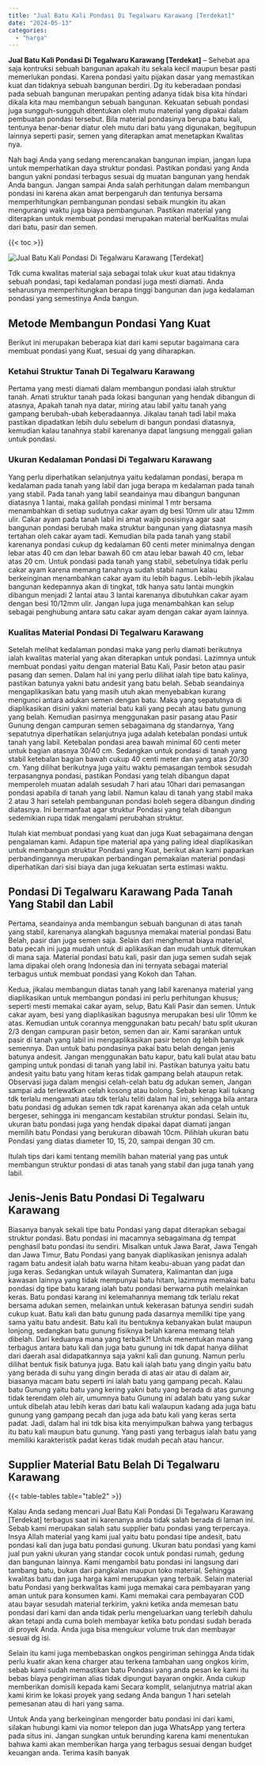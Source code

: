 ```yaml
---
title: "Jual Batu Kali Pondasi Di Tegalwaru Karawang [Terdekat]"
date: "2024-05-13"
categories: 
  - "harga"
---
```


**Jual Batu Kali Pondasi Di Tegalwaru Karawang \[Terdekat\]** – Sehebat apa saja kontruksi sebuah bangunan apakah itu sekala kecil maupun besar pasti memerlukan pondasi. Karena pondasi yaitu pijakan dasar yang memastikan kuat dan tidaknya sebuah bangunan berdiri. Dg itu keberadaan pondasi pada sebuah bangunan merupakan penting adanya tidak bisa kita hindari dikala kita mau membangun sebuah bangunan. Kekuatan sebuah pondasi juga sungguh-sungguh ditentukan oleh mutu material yang dipakai dalam pembuatan pondasi tersebut. Bila material pondasinya berupa batu kali, tentunya benar-benar diatur oleh mutu dari batu yang digunakan, begitupun lainnya seperti pasir, semen yang diterapkan amat menetapkan Kwalitas nya.

Nah bagi Anda yang sedang merencanakan bangunan impian, jangan lupa untuk memperhatikan daya struktur pondasi. Pastikan pondasi yang Anda bangun yakni pondasi terbagus sesuai dg muatan bangunan yang hendak Anda bangun. Jangan sampai Anda salah perhitungan dalam membangun pondasi ini karena akan amat berpengaruh dan tentunya bersama memperhitungkan pembangunan pondasi sebaik mungkin itu akan mengurangi waktu juga biaya pembangunan. Pastikan material yang diterapkan untuk membuat pondasi merupakan material berKualitas mulai dari batu, pasir dan semen.

{{< toc >}}

![Jual Batu Kali Pondasi Di Tegalwaru Karawang [Terdekat]](/images/jual-batu-kali-29.png)

Tdk cuma kwalitas material saja sebagai tolak ukur kuat atau tidaknya sebuah pondasi, tapi kedalaman pondasi juga mesti diamati. Anda seharusnya memperhitungkan berapa tinggi bangunan dan juga kedalaman pondasi yang semestinya Anda bangun.

## Metode Membangun Pondasi Yang Kuat

Berikut ini merupakan beberapa kiat dari kami seputar bagaimana cara membuat pondasi yang Kuat, sesuai dg yang diharapkan.

### Ketahui Struktur Tanah Di Tegalwaru Karawang

Pertama yang mesti diamati dalam membangun pondasi ialah struktur tanah. Amati struktur tanah pada lokasi bangunan yang hendak dibangun di atasnya, Apakah tanah nya datar, miring atau labil yaitu tanah yang gampang berubah-ubah keberadaannya. Jikalau tanah tadi labil maka pastikan dipadatkan lebih dulu sebelum di bangun pondasi diatasnya, kemudian kalau tanahnya stabil karenanya dapat langsung menggali galian untuk pondasi.

### Ukuran Kedalaman Pondasi Di Tegalwaru Karawang

Yang perlu diperhatikan selanjutnya yaitu kedalaman pondasi, berapa m kedalaman pada tanah yang labil dan juga berapa m kedalaman pada tanah yang stabil. Pada tanah yang labil seandainya mau dibangun bangunan diatasnya 1 lantai, maka galilah pondasi minimal 1 mtr bersama menambahkan di setiap sudutnya cakar ayam dg besi 10mm ulir atau 12mm ulir. Cakar ayam pada tanah labil ini amat wajib posisinya agar saat bangunan pondasi berubah maka struktur bangunan yang diatasnya masih tertahan oleh cakar ayam tadi. Kemudian bila pada tanah yang stabil karenanya pondasi cukup dg kedalaman 60 centi meter minimalnya dengan lebar atas 40 cm dan lebar bawah 60 cm atau lebar bawah 40 cm, lebar atas 20 cm. Untuk pondasi pada tanah yang stabil, sebetulnya tidak perlu cakar ayam karena memang tanahnya sudah stabil namun kalau berkeinginan menambahkan cakar ayam itu lebih bagus. Lebih-lebih jikalau bangunan kedepannya akan di tingkat, tdk hanya satu lantai mungkin dibangun menjadi 2 lantai atau 3 lantai karenanya dibutuhkan cakar ayam dengan besi 10/12mm ulir. Jangan lupa juga menambahkan kan selup sebagai penghubung antara satu cakar ayam dengan cakar ayam lainnya.

### Kualitas Material Pondasi Di Tegalwaru Karawang

Setelah melihat kedalaman pondasi maka yang perlu diamati berikutnya ialah kwalitas material yang akan diterapkan untuk pondasi. Lazimnya untuk membuat pondasi yaitu dengan material Batu Kali, Pasir beton atau pasir pasang dan semen. Dalam hal ini yang perlu dilihat ialah tipe batu kalinya, pastikan batunya yakni batu andesit yang batu belah. Sebab seandainya mengaplikasikan batu yang masih utuh akan menyebabkan kurang mengunci antara adukan semen dengan batu. Maka yang sepatutnya di diaplikasikan disini yakni material batu kali yang pecah atau batu gunung yang belah. Kemudian pasirnya menggunakan pasir pasang atau Pasir Gunung dengan campuran semen sebagaimana dg standarnya, Yang sepatutnya diperhatikan selanjutnya juga adalah ketebalan pondasi untuk tanah yang labil. Ketebalan pondasi area bawah minimal 60 centi meter untuk bagian atasnya 30/40 cm. Sedangkan untuk pondasi di tanah yang stabil ketebalan bagian bawah cukup 40 centi meter dan yang atas 20/30 cm. Yang dilihat berikutnya juga yaitu waktu pemasangan tembok sesudah terpasangnya pondasi, pastikan Pondasi yang telah dibangun dapat memperoleh muatan adalah sesudah 7 hari atau 10hari dari pemasangan pondasi apabila di tanah yang labil. Namun kalau di tanah yang stabil maka 2 atau 3 hari setelah pembangunan pondasi boleh segera dibangun dinding diatasnya. Ini bermanfaat agar struktur Pondasi yang telah dibangun sedemikian rupa tidak mengalami perubahan struktur.

Itulah kiat membuat pondasi yang kuat dan juga Kuat sebagaimana dengan pengalaman kami. Adapun tipe material apa yang paling ideal diaplikasikan untuk membangun struktur Pondasi yang Kuat, berikut akan kami paparkan perbandingannya merupakan perbandingan pemakaian material pondasi diperhatikan dari sisi biaya dan juga kekuatan serta estimasi waktu.

## Pondasi Di Tegalwaru Karawang Pada Tanah Yang Stabil dan Labil

Pertama, seandainya anda membangun sebuah bangunan di atas tanah yang stabil, karenanya alangkah bagusnya memakai material pondasi Batu Belah, pasir dan juga semen saja. Selain dari menghemat biaya material, batu pecah ini juga mudah untuk di aplikasikan dan mudah untuk ditemukan di mana saja. Material pondasi batu kali, pasir dan juga semen sudah sejak lama dipakai oleh orang Indonesia dan ini ternyata sebagai material terbagus untuk membuat pondasi yang Kokoh dan Tahan.

Kedua, jikalau membangun diatas tanah yang labil karenanya material yang diaplikasikan untuk membangun pondasi ini perlu perhitungan khusus; seperti mesti memakai cakar ayam, selup, Batu Kali Pasir dan semen. Untuk cakar ayam, besi yang diaplikasikan bagusnya merupakan besi ulir 10mm ke atas. Kemudian untuk corannya menggunakan batu pecah/ batu split ukuran 2/3 dengan campuran pasir beton, semen dan air. Kami sarankan untuk pasir di tanah yang labil ini mengaplikasikan pasir beton dg lebih banyak semennya. Dan untuk batu pondasinya pakai batu belah dengan jenis batunya andesit. Jangan menggunakan batu kapur, batu kali bulat atau batu gamping untuk pondasi di tanah yang labil ini. Pastikan batunya yaitu batu andesit yaitu batu yang hitam keras tidak gampang belah ataupun retak. Observasi juga dalam mengisi celah-celah batu dg adukan semen, Jangan sampai ada terlewatkan celah kosong atau bolong. Sebab kerap kali tukang tdk terlalu mengamati atau tdk terlalu teliti dalam hal ini, sehingga bila antara batu pondasi dg adukan semen tdk rapat karenanya akan ada celah untuk bergeser, sehingga ini mengancam kestabilan struktur pondasi. Selain itu, ukuran batu pondasi juga yang hendak dipakai dapat diamati jangan memilih batu Pondasi yang berukuran dibawah 10cm. Pilihlah ukuran batu Pondasi yang diatas diameter 10, 15, 20, sampai dengan 30 cm.

Itulah tips dari kami tentang memilih bahan material yang pas untuk membangun struktur pondasi di atas tanah yang stabil dan juga tanah yang labil.

## Jenis-Jenis Batu Pondasi Di Tegalwaru Karawang

Biasanya banyak sekali tipe batu Pondasi yang dapat diterapkan sebagai struktur pondasi. Batu pondasi ini macamnya sebagaimana dg tempat penghasil batu pondasi itu sendiri. Misalkan untuk Jawa Barat, Jawa Tengah dan Jawa Timur, Batu Pondasi yang banyak diaplikasikan jenisnya adalah ragam batu andesit ialah batu warna hitam keabu-abuan yang padat dan juga keras. Sedangkan untuk wilayah Sumatera, Kalimantan dan juga kawasan lainnya yang tidak mempunyai batu hitam, lazimnya memakai batu pondasi dg tipe batu karang ialah batu pondasi berwarna putih melainkan keras. Batu pondasi karang ini kelemahannya memang tdk terlalu rekat bersama adukan semen, melainkan untuk kekerasan batunya sendiri sudah cukup kuat. Batu kali dan batu gunung pada dasarnya memiliki tipe yang sama yaitu batu andesit. Batu kali itu bentuknya kebanyakan bulat maupun lonjong, sedangkan batu gunung fisiknya belah karena memang telah dibelah. Dari keduanya mana yang terbaik?! Untuk menentukan mana yang terbagus antara batu kali dan juga batu gunung ini tdk dapat hanya dilihat dari daerah asal didapatkannya saja yakni kali dan gunung. Namun perlu dilihat bentuk fisik batunya juga. Batu kali ialah batu yang dingin yaitu batu yang berada di suhu yang dingin berada di atas air atau di dalam air, biasanya macam batu seperti ini ialah batu yang gampang pecah. Kalau batu Gunung yaitu batu yang kering yakni batu yang berada di atas gunung tidak terendam oleh air, umumnya batu Gunung ini adalah batu yang sukar untuk dibelah atau lebih keras dari batu kali walaupun kadang ada juga batu gunung yang gampang pecah dan juga ada batu kali yang keras serta padat. Jadi, dalam hal ini tdk bisa kita menyimpulkan bahwa yang terbagus itu batu kali maupun batu gunung. Yang pasti yang terbagus ialah batu yang memiliki karakteristik padat keras tidak mudah pecah atau hancur.

## Supplier Material Batu Belah Di Tegalwaru Karawang

{{< table-tables table="table2" >}}

Kalau Anda sedang mencari Jual Batu Kali Pondasi Di Tegalwaru Karawang \[Terdekat\] terbagus saat ini karenanya anda tidak salah berada di laman ini. Sebab kami merupakan salah satu supplier batu pondasi yang terpercaya. Insya Allah material yang kami jual yaitu batu pondasi tipe andesit, batu pondasi kali dan juga batu pondasi gunung. Ukuran batu pondasi yang kami jual pun yakni ukuran yang standar cocok untuk pondasi rumah, gedung dan bangunan lainnya. Kami mengambil batu pondasi ini langsung dari tambang batu, bukan dari pangkalan maupun toko material. Sehingga kwalitas batu dan juga harga kami merupakan yang terbaik. Selain material batu Pondasi yang berkwalitas kami juga memakai cara pembayaran yang aman untuk para konsumen kami. Kami memakai cara pembayaran COD atau bayar sesudah material terkirim, yakni ketika anda memesan batu pondasi dari kami dan anda tidak perlu mengeluarkan uang terlebih dahulu akan tetapi anda cuma boleh membayar ketika batu pondasi sudah berada di proyek Anda. Anda juga bisa mengukur volume truk dan membayar sesuai dg isi.

Selain itu kami juga membebaskan ongkos pengiriman sehingga Anda tidak perlu kuatir akan kena charger atau terkena tambahan uang ongkos kirim, sebab kami sudah memastikan batu Pondasi yang anda pesan ke kami itu bebas biaya pengiriman alias tidak dipungut bayaran ongkir. Anda cukup memberikan domisili kepada kami Secara komplit, selanjutnya matrial akan kami kirim ke lokasi proyek yang sedang Anda bangun 1 hari setelah pemesanan atau di hari yang sama.

Untuk Anda yang berkeinginan mengorder batu pondasi ini dari kami, silakan hubungi kami via nomor telepon dan juga WhatsApp yang tertera pada situs ini. Jangan sungkan untuk berunding karena kami menentukan bahwa kami akan memberikan harga yang terbagus sesuai dengan budget keuangan anda. Terima kasih banyak
